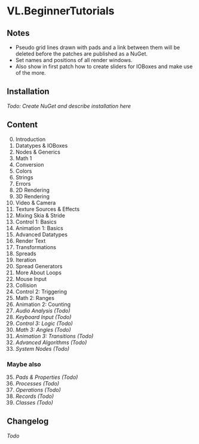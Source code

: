 # VL.BeginnerTutorials

## Notes
- Pseudo grid lines drawn with pads and a link between them will be deleted before the patches are published as a NuGet.
- Set names and positions of all render windows.
- Also show in first patch how to create sliders for IOBoxes and make use of the more.

## Installation
*Todo: Create NuGet and describe installation here*

## Content
0. Introduction
1. Datatypes & IOBoxes
2. Nodes & Generics
3. Math 1
4. Conversion
5. Colors
6. Strings
7. Errors
8. 2D Rendering
9. 3D Rendering
10. Video & Camera
11. Texture Sources & Effects
12. Mixing Skia & Stride
13. Control 1: Basics
14. Animation 1: Basics
15. Advanced Datatypes
16. Render Text
17. Transformations
18. Spreads
19. Iteration
20. Spread Generators
21. More About Loops
22. Mouse Input
23. Collision
24. Control 2: Triggering
25. Math 2: Ranges
26. Animation 2: Counting
27. *Audio Analysis (Todo)*
28. *Keyboard Input (Todo)*
29. *Control 3: Logic (Todo)*
30. *Math 3: Angles (Todo)*
31. *Animation 3: Transitions (Todo)*
32. *Advanced Algorithms (Todo)*
33. *System Nodes (Todo)*

### Maybe also
35. *Pads & Properties (Todo)*
36. *Processes (Todo)*
37. *Operations (Todo)*
38. *Records (Todo)*
39. *Classes (Todo)*

## Changelog
*Todo*
